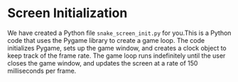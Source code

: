 # Screen Initialization

We have created a Python file `snake_screen_init.py` for you.This is a Python code that uses the Pygame library to create a game loop. The code initializes Pygame, sets up the game window, and creates a clock object to keep track of the frame rate. The game loop runs indefinitely until the user closes the game window, and updates the screen at a rate of 150 milliseconds per frame.
